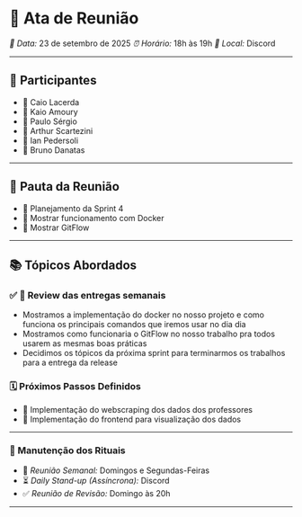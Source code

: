 # 📑 Ata de Reunião  

*📅 Data:* 23 de setembro de 2025
*⏰ Horário:* 18h às 19h
*📍 Local:* Discord 

---

## 👥 Participantes  
- 👤 Caio Lacerda  
- 👤 Kaio Amoury
- 👤 Paulo Sérgio
- 👤 Arthur Scartezini
- 👤 Ian Pedersoli 
- 👤 Bruno Danatas 

---

## 📝 Pauta da Reunião  

- 🎯 Planejamento da Sprint 4 
- 🎯 Mostrar funcionamento com Docker
- 🎯 Mostrar GitFlow

---

## 📚 Tópicos Abordados  

### ✅ 🔎 Review das entregas semanais  
- Mostramos a implementação do docker no nosso projeto e como funciona os principais comandos que iremos usar no dia dia
- Mostramos como funcionaria o GitFlow no nosso trabalho pra todos usarem as mesmas boas práticas
- Decidimos os tópicos da próxima sprint para terminarmos os trabalhos para a entrega da release

### 🗓️ Próximos Passos Definidos  
- 🚀 Implementação do webscraping dos dados dos professores 
- 🚀 Implementação do frontend para visualização dos dados   

---

### 🔹 Manutenção dos Rituais  
- 📅 *Reunião Semanal:* Domingos e Segundas-Feiras
- ⏳ *Daily Stand-up (Assíncrona):* Discord
- ✅ *Reunião de Revisão:* Domingo às 20h

---